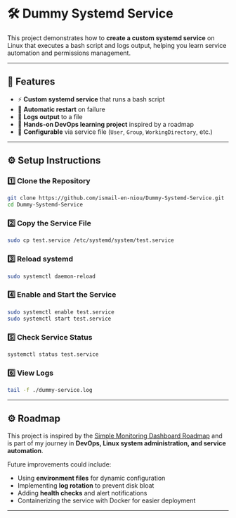 # 🛠 Dummy Systemd Service

This project demonstrates how to **create a custom systemd service** on Linux that executes a bash script and logs output, helping you learn service automation and permissions management.

---

## 🚀 Features

* ⚡ **Custom systemd service** that runs a bash script
* 🔁 **Automatic restart** on failure
* 📄 **Logs output** to a file
* 🧭 **Hands-on DevOps learning project** inspired by a roadmap
* 📝 **Configurable** via service file (`User`, `Group`, `WorkingDirectory`, etc.)

---

## ⚙️ Setup Instructions

### 1️⃣ Clone the Repository

```bash
git clone https://github.com/ismail-en-niou/Dummy-Systemd-Service.git
cd Dummy-Systemd-Service
```

### 2️⃣ Copy the Service File

```bash
sudo cp test.service /etc/systemd/system/test.service
```

### 3️⃣ Reload systemd

```bash
sudo systemctl daemon-reload
```

### 4️⃣ Enable and Start the Service

```bash
sudo systemctl enable test.service
sudo systemctl start test.service
```

### 5️⃣ Check Service Status

```bash
systemctl status test.service
```

### 6️⃣ View Logs

```bash
tail -f ./dummy-service.log
```

---

## ⚙️ Roadmap

This project is inspired by the [Simple Monitoring Dashboard Roadmap](https://roadmap.sh/projects/dummy-systemd-service) and is part of my journey in **DevOps, Linux system administration, and service automation**.

Future improvements could include:

* Using **environment files** for dynamic configuration
* Implementing **log rotation** to prevent disk bloat
* Adding **health checks** and alert notifications
* Containerizing the service with Docker for easier deployment

---
